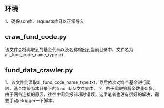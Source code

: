 ## 环境
1、确保json库、requests库可以正常导入
## craw_fund_code.py
该文件会将爬取到的基金代码以及名称输出到当前目录中，文件名为all_fund_code_name_type.txt
## fund_data_crawler.py
1、该文件会读取all_fund_code_name_type.txt，然后依次对每个基金进行爬取。基金路径为本目录下的fund_data文件夹中。
2、由于爬取的基金数量众多，由于网络连接的原因，往往中间会报错超时错误，这里笔者也没有很好的解决，需要手动retrigger一下脚本。